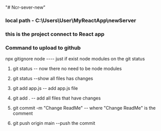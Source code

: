 "# Ncr-sever-new"    


### local path - C:\Users\User\MyReactApp\newServer
### this is the project connect to React app




### Command to upload to github
npx gitignore node ---- just if exist node modules on the git status

1. git status -- now there no need to be node modules

2. git status  --show all files has changes

3. git add app.js -- add app.js file

4. git add .     -- add all files that have changes

5. git commit -m "Change ReadMe"   -- where  "Change ReadMe" is the comment

6. git push origin main --push the commit